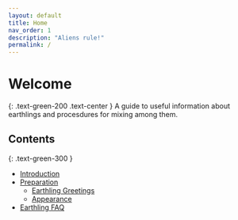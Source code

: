 ```yaml
---
layout: default
title: Home
nav_order: 1
description: "Aliens rule!"
permalink: /
---
```


# Welcome
{: .text-green-200 .text-center }
A guide to useful information about earthlings and procesdures for mixing among them.
## Contents
{: .text-green-300 }
+ [Introduction](docs/Introduction.md)
+ [Preparation](docs/preparation/Preparation.md)
  + [Earthling Greetings](docs/preparation/Greetings.md)
  + [Appearance](docs/preparation/Appearance.md)
+ [Earthling FAQ](docs/EarthlingFAQ.md)

